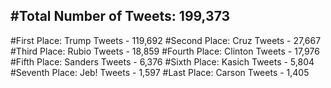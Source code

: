 #Total Number of Tweets: 199,373 
---
#First Place: Trump Tweets - 119,692
#Second Place: Cruz Tweets - 27,667
#Third Place: Rubio Tweets - 18,859
#Fourth Place: Clinton Tweets - 17,976
#Fifth Place: Sanders Tweets - 6,376
#Sixth Place: Kasich Tweets - 5,804
#Seventh Place: Jeb! Tweets - 1,597
#Last Place: Carson Tweets - 1,405
